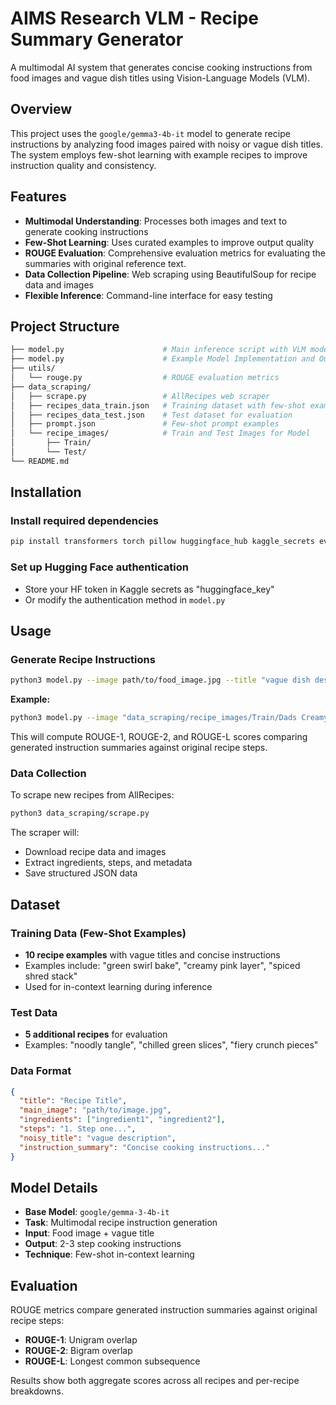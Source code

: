# AIMS Research VLM - Recipe Summary Generator

A multimodal AI system that generates concise cooking instructions from food images and vague dish titles using Vision-Language Models (VLM).

## Overview

This project uses the `google/gemma3-4b-it` model to generate recipe instructions by analyzing food images paired with noisy or vague dish titles. The system employs few-shot learning with example recipes to improve instruction quality and consistency.

## Features

- **Multimodal Understanding**: Processes both images and text to generate cooking instructions
- **Few-Shot Learning**: Uses curated examples to improve output quality
- **ROUGE Evaluation**: Comprehensive evaluation metrics for evaluating the summaries with original reference text.
- **Data Collection Pipeline**: Web scraping using BeautifulSoup for recipe data and images
- **Flexible Inference**: Command-line interface for easy testing

## Project Structure

```bash
├── model.py                      # Main inference script with VLM model
├── model.py                      # Example Model Implementation and Output
├── utils/  
│   └── rouge.py                  # ROUGE evaluation metrics
├── data_scraping/  
│   ├── scrape.py                 # AllRecipes web scraper
│   ├── recipes_data_train.json   # Training dataset with few-shot examples
│   ├── recipes_data_test.json    # Test dataset for evaluation
│   ├── prompt.json               # Few-shot prompt examples
│   └── recipe_images/            # Train and Test Images for Model
│       ├── Train/               
│       └── Test/                 
└── README.md  
```

## Installation

### Install required dependencies

```bash
pip install transformers torch pillow huggingface_hub kaggle_secrets evaluate
```

### Set up Hugging Face authentication

- Store your HF token in Kaggle secrets as "huggingface_key"
- Or modify the authentication method in `model.py`

## Usage

### Generate Recipe Instructions

```bash
python3 model.py --image path/to/food_image.jpg --title "vague dish description"
```

**Example:**

```bash
python3 model.py --image "data_scraping/recipe_images/Train/Dads Creamy Cucumber Salad Recipe.jpg" --title "chilled green slices"
```

This will compute ROUGE-1, ROUGE-2, and ROUGE-L scores comparing generated instruction summaries against original recipe steps.

### Data Collection

To scrape new recipes from AllRecipes:

```bash
python3 data_scraping/scrape.py
```

The scraper will:

- Download recipe data and images
- Extract ingredients, steps, and metadata
- Save structured JSON data

## Dataset

### Training Data (Few-Shot Examples)

- **10 recipe examples** with vague titles and concise instructions
- Examples include: "green swirl bake", "creamy pink layer", "spiced shred stack"
- Used for in-context learning during inference

### Test Data

- **5 additional recipes** for evaluation
- Examples: "noodly tangle", "chilled green slices", "fiery crunch pieces"

### Data Format

```json
{
  "title": "Recipe Title",
  "main_image": "path/to/image.jpg",
  "ingredients": ["ingredient1", "ingredient2"],
  "steps": "1. Step one...",
  "noisy_title": "vague description",
  "instruction_summary": "Concise cooking instructions..."
}
```

## Model Details

- **Base Model**: `google/gemma-3-4b-it`
- **Task**: Multimodal recipe instruction generation
- **Input**: Food image + vague title
- **Output**: 2-3 step cooking instructions
- **Technique**: Few-shot in-context learning

## Evaluation

ROUGE metrics compare generated instruction summaries against original recipe steps:

- **ROUGE-1**: Unigram overlap
- **ROUGE-2**: Bigram overlap  
- **ROUGE-L**: Longest common subsequence

Results show both aggregate scores across all recipes and per-recipe breakdowns.
